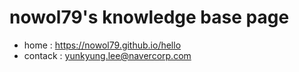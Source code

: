 # nowol79's knowledge base page
- home : https://nowol79.github.io/hello
- contack : yunkyung.lee@navercorp.com




